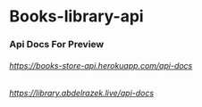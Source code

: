 # Books-library-api

### Api Docs For Preview

###### https://books-store-api.herokuapp.com/api-docs
###### https://library.abdelrazek.live/api-docs
